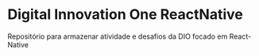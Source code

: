 # Digital Innovation One ReactNative
 Repositório para armazenar atividade e desafios da DIO focado em React-Native
